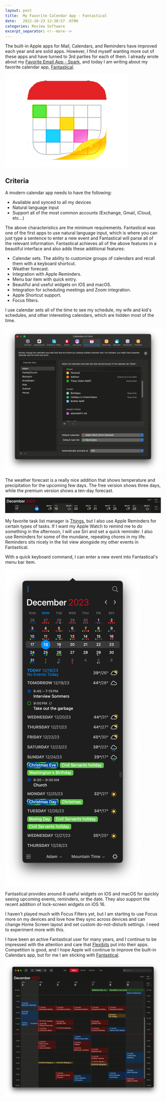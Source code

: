 ```yaml
---
layout: post
title:  My Favorite Calendar App - Fantastical
date:   2022-10-23 12:38:57 -0700
categories: Review Software
excerpt_separator: <!--more-->
---
```


The built-in Apple apps for Mail, Calendars, and Reminders have improved each year and are solid apps. However, I find myself wanting more out of these apps and have turned to 3rd parties for each of them. <!--more--> I already wrote about my [Favorite Email App - Spark](https://www.adamsapple.tech/2022/08/18/my-favorite-email-app-spark/), and today I am writing about my favorite calendar app, [Fantastical](https://flexibits.com/fantastical). 

![Fastastical icon][image-1]

## Criteria

 A modern calendar app needs to have the following: 
 
 - Available and synced to all my devices
 - Natural language input
 - Support all of the most common accounts (Exchange, Gmail, iCloud, etc...)

The above characteristics are the minimum requirements. Fantastical was one of the first apps to use natural language input, which is where you can just type a sentence to enter a new event and Fantastical will parse all of the relevant information. Fantastical achieves all of the above features in a beautiful interface and also adds these additional features: 

- Calendar sets. The ability to customize groups of calendars and recall them with a keyboard shortcut. 
- Weather forecast.
- Integration with Apple Reminders.
- Menu bar item with quick entry.
- Beautiful and useful widgets on iOS and macOS.
- Integration for scheduling meetings and Zoom integration.
- Apple Shortcut support.
- Focus filters.

I use calendar sets all of the time to see my schedule, my wife and kid's schedules, and other interesting calendars, which are hidden most of the time. 

![Calendar Sets][image-2]

The weather forecast is a really nice addition that shows temperature and precipitation for the upcoming few days. The free version shows three days, while the premium version shows a ten-day forecast. 

![Weather Forecast][image-3]

My favorite task list manager is [Things](https://www.adamsapple.tech/2022/04/04/my-favorite-to-do-list-app-things/), but I also use Apple Reminders for certain types of tasks. If I want my Apple Watch to remind me to do something in the afternoon, I will use Siri and set a quick reminder. I also use Reminders for some of the mundane, repeating chores in my life. Reminders sits nicely in the list view alongside my other events in Fantastical. 

With a quick keyboard command, I can enter a new event into Fantastical's menu bar item. 

![Menubar Calendar][image-4]

Fantastical provides around 8 useful widgets on iOS and macOS for quickly seeing upcoming events, reminders, or the date. They also support the recent addition of lock-screen widgets on iOS 16. 

I haven't played much with Focus Filters yet, but I am starting to use Focus more on my devices and love how they sync across devices and can change Home Screen layout and set custom do-not-disturb settings. I need to experiment more with this. 

I have been an active Fantastical user for many years, and I continue to be impressed with the attention and care that [Flexibits](https://flexibits.com) put into their apps. Competition is good, and I hope Apple will continue to improve the built-in Calendars app, but for me I am sticking with [Fantastical](https://flexibits.com/fantastical).

![Calendar View][image-5]

[image-1]: /assets/fantastical-icon.png
[image-2]: /assets/fantastical-calendar-sets.png
[image-3]: /assets/weather-forecast.png
[image-4]: /assets/fansticial-menuar.png
[image-5]: /assets/fantastical-calendarview.png

<script src="https://giscus.app/client.js"
        data-repo="adamsappletech/adamsappletech.github.io"
        data-repo-id="R_kgDOK5uboQ"
        data-category="General"
        data-category-id="DIC_kwDOK5uboc4CbzPX"
        data-mapping="pathname"
        data-strict="0"
        data-reactions-enabled="1"
        data-emit-metadata="0"
        data-input-position="bottom"
        data-theme="preferred_color_scheme"
        data-lang="en"
        crossorigin="anonymous"
        async>
</script>